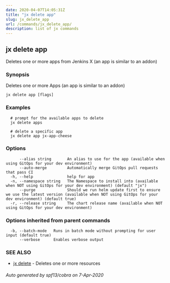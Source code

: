 ```yaml
---
date: 2020-04-07T14:05:31Z
title: "jx delete app"
slug: jx_delete_app
url: /commands/jx_delete_app/
description: list of jx commands
---
```

## jx delete app

Deletes one or more apps from Jenkins X (an app is similar to an addon)

### Synopsis

Deletes one or more Apps (an app is similar to an addon)

```
jx delete app [flags]
```

### Examples

```
  # prompt for the available apps to delete
  jx delete apps
  
  # delete a specific app
  jx delete app jx-app-cheese
```

### Options

```
      --alias string       An alias to use for the app (available when using GitOps for your dev environment)
      --auto-merge         Automatically merge GitOps pull requests that pass CI
  -h, --help               help for app
  -n, --namespace string   The Namespace to install into (available when NOT using GitOps for your dev environment) (default "jx")
      --purge              Should we run helm update first to ensure we use the latest version (available when NOT using GitOps for your dev environment) (default true)
  -r, --release string     The chart release name (available when NOT using GitOps for your dev environment)
```

### Options inherited from parent commands

```
  -b, --batch-mode   Runs in batch mode without prompting for user input (default true)
      --verbose      Enables verbose output
```

### SEE ALSO

* [jx delete](/commands/jx_delete/)	 - Deletes one or more resources

###### Auto generated by spf13/cobra on 7-Apr-2020
